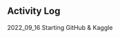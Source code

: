 ## Activity Log  
<!--

**Log writing Form**  
year_Month_Date Verb-ing Object  

**Activity Verb list**
- Contributing &nbsp; *(other project's link)*  
- Competing &nbsp; *(competetion)*
- Making &nbsp; *(project&document)*
- Planning &nbsp; *(project&document)*  
- Starting &nbsp; *(project)*    

-->

2022_09_16 Starting GitHub & Kaggle  
